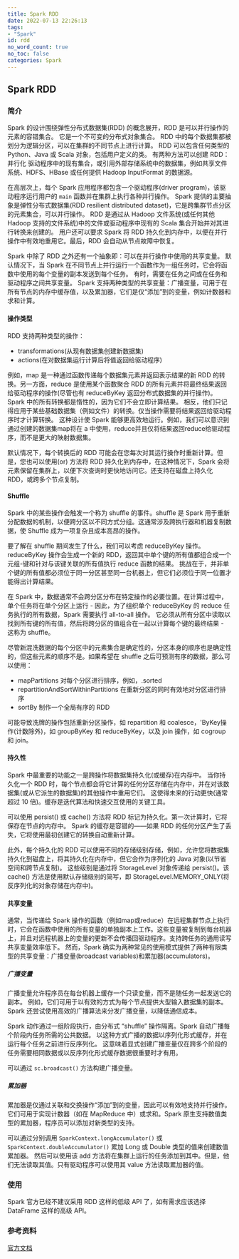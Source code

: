 ```yaml
---
title: Spark RDD 
date: 2022-07-13 22:26:13
tags:
- "Spark"
id: rdd
no_word_count: true
no_toc: false
categories: Spark
---
```


## Spark RDD

### 简介

Spark 的设计围绕弹性分布式数据集(RDD) 的概念展开，RDD 是可以并行操作的元素的容错集合。
它是一个不可变的分布式对象集合。 RDD 中的每个数据集都被划分为逻辑分区，可以在集群的不同节点上进行计算。
RDD 可以包含任何类型的 Python、Java 或 Scala 对象，包括用户定义的类。
有两种方法可以创建 RDD：并行化 驱动程序中的现有集合，或引用外部存储系统中的数据集，例如共享文件系统、HDFS、HBase 或任何提供 Hadoop InputFormat 的数据源。

在高层次上，每个 Spark 应用程序都包含一个驱动程序(driver program)，该驱动程序运行用户的 `main` 函数并在集群上执行各种并行操作。
Spark 提供的主要抽象是弹性分布式数据集(RDD resilient distributed dataset)，它是跨集群节点分区的元素集合，可以并行操作。
RDD 是通过从 Hadoop 文件系统(或任何其他 Hadoop 支持的文件系统)中的文件或驱动程序中现有的 Scala 集合开始并对其进行转换来创建的。
用户还可以要求 Spark 将 RDD 持久化到内存中，以便在并行操作中有效地重用它。最后，RDD 会自动从节点故障中恢复。

Spark 中除了 RDD 之外还有一个抽象即：可以在并行操作中使用的共享变量。
默认情况下，当 Spark 在不同节点上并行运行一个函数作为一组任务时，它会将函数中使用的每个变量的副本发送到每个任务。
有时，需要在任务之间或在任务和驱动程序之间共享变量。
Spark 支持两种类型的共享变量：广播变量，可用于在所有节点的内存中缓存值，以及累加器，它们是仅“添加”到的变量，例如计数器和求和计算。

#### 操作类型

RDD 支持两种类型的操作：
- transformations(从现有数据集创建新数据集)
- actions(在对数据集运行计算后将值返回给驱动程序)

例如，map 是一种通过函数传递每个数据集元素并返回表示结果的新 RDD 的转换。另一方面，reduce 是使用某个函数聚合 RDD 的所有元素并将最终结果返回给驱动程序的操作(尽管也有 reduceByKey 返回分布式数据集的并行操作)。
Spark 中的所有转换都是惰性的，因为它们不会立即计算结果。 相反，他们只记得应用于某些基础数据集（例如文件）的转换。仅当操作需要将结果返回给驱动程序时才计算转换。
这种设计使 Spark 能够更高效地运行。例如，我们可以意识到通过创建的数据集map将在 a 中使用，reduce并且仅将结果返回reduce给驱动程序，而不是更大的映射数据集。

默认情况下，每个转换后的 RDD 可能会在您每次对其运行操作时重新计算。但是，您也可以使用(or) 方法将 RDD 持久化到内存中，在这种情况下，Spark 会将元素保留在集群上，以便下次查询时更快地访问它。还支持在磁盘上持久化 RDD，或跨多个节点复制。

#### Shuffle

Spark 中的某些操作会触发一个称为 shuffle 的事件。shuffle 是 Spark 用于重新分配数据的机制，以便跨分区以不同方式分组。这通常涉及跨执行器和机器复制数据，使 Shuffle 成为一项复杂且成本高昂的操作。

要了解在 shuffle 期间发生了什么，我们可以考虑 reduceByKey 操作。reduceByKey 操作会生成一个新的 RDD，返回其中单个键的所有值都组合成一个元组-键和针对与该键关联的所有值执行 reduce 函数的结果。
挑战在于，并非单个键的所有值都必须位于同一分区甚至同一台机器上，但它们必须位于同一位置才能得出计算结果。

在 Spark 中，数据通常不会跨分区分布在特定操作的必要位置。在计算过程中，单个任务将在单个分区上运行 - 因此，为了组织单个 reduceByKey 的 reduce 任务执行的所有数据，Spark 需要执行 all-to-all 操作。
它必须从所有分区中读取以找到所有键的所有值，然后将跨分区的值组合在一起以计算每个键的最终结果 - 这称为 shuffle。

尽管新混洗数据的每个分区中的元素集合是确定性的，分区本身的顺序也是确定性的，但这些元素的顺序不是。如果希望在 shuffle 之后可预测有序的数据，那么可以使用：

- mapPartitions 对每个分区进行排序，例如，.sorted
- repartitionAndSortWithinPartitions 在重新分区的同时有效地对分区进行排序
- sortBy 制作一个全局有序的 RDD

可能导致洗牌的操作包括重新分区操作，如 repartition 和 coalesce，'ByKey操作(计数除外)，如 groupByKey 和 reduceByKey，以及 join 操作，如 cogroup 和 join。

#### 持久性

Spark 中最重要的功能之一是跨操作将数据集持久化(或缓存)在内存中。
当你持久化一个 RDD 时，每个节点都会将它计算的任何分区存储在内存中，并在对该数据集(或从它派生的数据集)的其他操作中重用它们。
这使得未来的行动更快(通常超过 10 倍)。缓存是迭代算法和快速交互使用的关键工具。

可以使用 persist() 或 cache() 方法将 RDD 标记为持久化。第一次计算时，它将保存在节点的内存中。
Spark 的缓存是容错的——如果 RDD 的任何分区产生了丢失，它将使用最初创建它的转换自动重新计算。

此外，每个持久化的 RDD 可以使用不同的存储级别存储，例如，允许您将数据集持久化到磁盘上，将其持久化在内存中，但它会作为序列化的 Java 对象(以节省空间和跨节点复制)。
这些级别是通过将 StorageLevel 对象传递给 persist()。该 cache() 方法是使用默认存储级别的简写，即 StorageLevel.MEMORY_ONLY(将反序列化的对象存储在内存中)。

#### 共享变量

通常，当传递给 Spark 操作的函数（例如map或reduce）在远程集群节点上执行时，它会在函数中使用的所有变量的单独副本上工作。这些变量被复制到每台机器上，并且对远程机器上的变量的更新不会传播回驱动程序。支持跨任务的通用读写共享变量效率低下。
然而，Spark 确实为两种常见的使用模式提供了两种有限类型的共享变量：广播变量(broadcast variables)和累加器(accumulators)。

##### 广播变量

广播变量允许程序员在每台机器上缓存一个只读变量，而不是随任务一起发送它的副本。
例如，它们可用于以有效的方式为每个节点提供大型输入数据集的副本。Spark 还尝试使用高效的广播算法来分发广播变量，以降低通信成本。

Spark 动作通过一组阶段执行，由分布式 “shuffle” 操作隔离。Spark 自动广播每个阶段内任务所需的公共数据。
以这种方式广播的数据以序列化形式缓存，并在运行每个任务之前进行反序列化。
这意味着显式创建广播变量仅在跨多个阶段的任务需要相同数据或以反序列化形式缓存数据很重要时才有用。

可以通过 `sc.broadcast()` 方法构建广播变量。

##### 累加器

累加器是仅通过关联和交换操作“添加”到的变量，因此可以有效地支持并行操作。它们可用于实现计数器（如在 MapReduce 中）或求和。Spark 原生支持数值类型的累加器，程序员可以添加对新类型的支持。

可以通过分别调用 `SparkContext.longAccumulator()` 或 `SparkContext.doubleAccumulator()` 累加 Long 或 Double 类型的值来创建数值累加器。
然后可以使用该 add 方法将在集群上运行的任务添加到其中。但是，他们无法读取其值。只有驱动程序可以使用其 value 方法读取累加器的值。

### 使用

Spark 官方已经不建议采用 RDD 这样的低级 API 了，如有需求应该选择 DataFrame 这样的高级 API。

### 参考资料

[官方文档](https://spark.apache.org/docs/latest/rdd-programming-guide.html)